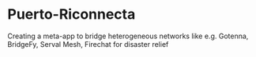 # Puerto-Riconnecta
Creating a meta-app to bridge heterogeneous networks like e.g. Gotenna, BridgeFy, Serval Mesh, Firechat for disaster relief
